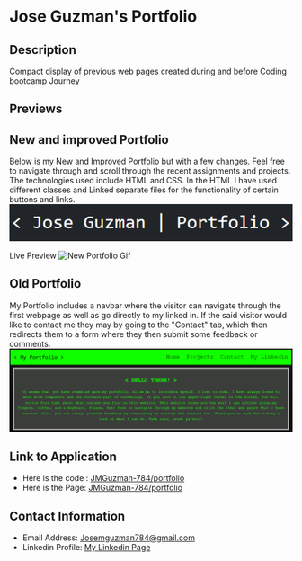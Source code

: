 # Jose Guzman's Portfolio

## Description

Compact display of previous web pages created during and before Coding bootcamp Journey 

## Previews

## New and improved Portfolio

Below is my New and Improved Portfolio but with a few changes. Feel free to navigate through and scroll through the recent assignments and projects. 
The technologies used include HTML and CSS. In the HTML I have used different classes and Linked separate files for the functionality of certain buttons and links.
![New Portfolio](./assets/images/My_new_port.png)

Live Preview
![New Portfolio Gif](./assets/images/Port_gif.gif)

## Old Portfolio

My Portfolio includes a navbar where the visitor can navigate through the first webpage as well as go directly to my linked in. If the said visitor would like to contact me they may by going to the "Contact" tab, which then redirects them to a form where they then submit some feedback or comments.
![Old Portfolio](./assets/images/my_portfolio_preview.png)

## Link to Application

* Here is the code : [JMGuzman-784/portfolio](https://github.com/JMGuzman-784/portfolio)
* Here is the Page: [JMGuzman-784/portfolio](https://jmguzman-784.github.io/portfolio/)

## Contact Information

* Email Address: Josemguzman784@gmail.com
* Linkedin Profile: [My Linkedin Page](https://www.linkedin.com/in/guzmanjose86/) 
